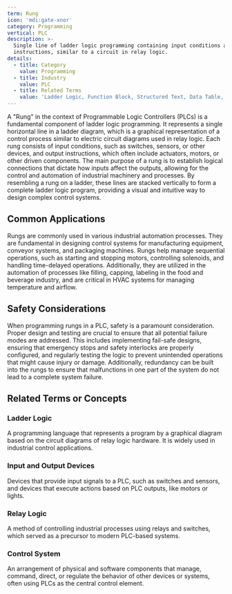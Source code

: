 ```yaml
---
term: Rung
icon: 'mdi:gate-xnor'
category: Programming
vertical: PLC
description: >-
  Single line of ladder logic programming containing input conditions and output
  instructions, similar to a circuit in relay logic.
details:
  - title: Category
    value: Programming
  - title: Industry
    value: PLC
  - title: Related Terms
    value: 'Ladder Logic, Function Block, Structured Text, Data Table, CPU Module'
---
```

A "Rung" in the context of Programmable Logic Controllers (PLCs) is a fundamental component of ladder logic programming. It represents a single horizontal line in a ladder diagram, which is a graphical representation of a control process similar to electric circuit diagrams used in relay logic. Each rung consists of input conditions, such as switches, sensors, or other devices, and output instructions, which often include actuators, motors, or other driven components. The main purpose of a rung is to establish logical connections that dictate how inputs affect the outputs, allowing for the control and automation of industrial machinery and processes. By resembling a rung on a ladder, these lines are stacked vertically to form a complete ladder logic program, providing a visual and intuitive way to design complex control systems.

## Common Applications

Rungs are commonly used in various industrial automation processes. They are fundamental in designing control systems for manufacturing equipment, conveyor systems, and packaging machines. Rungs help manage sequential operations, such as starting and stopping motors, controlling solenoids, and handling time-delayed operations. Additionally, they are utilized in the automation of processes like filling, capping, labeling in the food and beverage industry, and are critical in HVAC systems for managing temperature and airflow.

## Safety Considerations

When programming rungs in a PLC, safety is a paramount consideration. Proper design and testing are crucial to ensure that all potential failure modes are addressed. This includes implementing fail-safe designs, ensuring that emergency stops and safety interlocks are properly configured, and regularly testing the logic to prevent unintended operations that might cause injury or damage. Additionally, redundancy can be built into the rungs to ensure that malfunctions in one part of the system do not lead to a complete system failure.

## Related Terms or Concepts

### Ladder Logic

A programming language that represents a program by a graphical diagram based on the circuit diagrams of relay logic hardware. It is widely used in industrial control applications.

### Input and Output Devices

Devices that provide input signals to a PLC, such as switches and sensors, and devices that execute actions based on PLC outputs, like motors or lights.

### Relay Logic

A method of controlling industrial processes using relays and switches, which served as a precursor to modern PLC-based systems.

### Control System

An arrangement of physical and software components that manage, command, direct, or regulate the behavior of other devices or systems, often using PLCs as the central control element.
